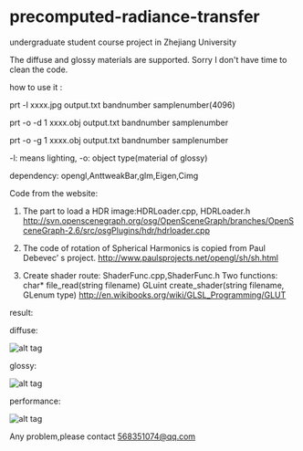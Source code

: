 # precomputed-radiance-transfer
undergraduate student course project in Zhejiang University

The diffuse and glossy materials are supported.
Sorry I don't have time to clean the code.

how to use it :

prt -l xxxx.jpg output.txt bandnumber samplenumber(4096)

prt -o -d 1 xxxx.obj output.txt bandnumber samplenumber

prt -o -g 1 xxxx.obj output.txt bandnumber samplenumber

-l: means lighting, -o: object type(material of glossy)

dependency: opengl,AnttweakBar,glm,Eigen,Cimg

Code from the website:

1.  The part to load a HDR image:HDRLoader.cpp, HDRLoader.h
http://svn.openscenegraph.org/osg/OpenSceneGraph/branches/OpenSceneGraph-2.6/src/osgPlugins/hdr/hdrloader.cpp

2.  The code of rotation of Spherical Harmonics is copied from Paul Debevec’ s project.
http://www.paulsprojects.net/opengl/sh/sh.html

3.  Create shader route: ShaderFunc.cpp,ShaderFunc.h
Two functions:
char* file_read(string filename)
GLuint create_shader(string filename, GLenum type)
http://en.wikibooks.org/wiki/GLSL_Programming/GLUT

result:

diffuse:

![alt tag](https://raw.githubusercontent.com/pramanc/precomputed-radiance-transfer/master/res1.png)

glossy:

![alt tag](https://raw.githubusercontent.com/pramanc/precomputed-radiance-transfer/master/res2.png)

performance:

![alt tag](https://raw.githubusercontent.com/pramanc/precomputed-radiance-transfer/master/res3.png)

Any problem,please contact 568351074@qq.com





